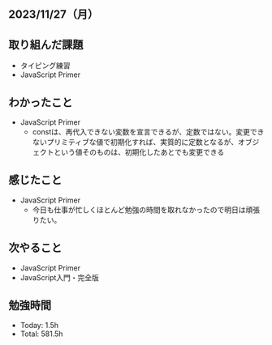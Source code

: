 ## 2023/11/27（月）

## 取り組んだ課題

- タイピング練習
- JavaScript Primer

## わかったこと

- JavaScript Primer
  - constは、再代入できない変数を宣言できるが、定数ではない。変更できないプリミティブな値で初期化すれば、実質的に定数となるが、オブジェクトという値そのものは、初期化したあとでも変更できる


## 感じたこと 
- JavaScript Primer
  - 今日も仕事が忙しくほとんど勉強の時間を取れなかったので明日は頑張りたい。

## 次やること
- JavaScript Primer
- JavaScript入門・完全版

## 勉強時間

- Today: 1.5h
- Total: 581.5h
